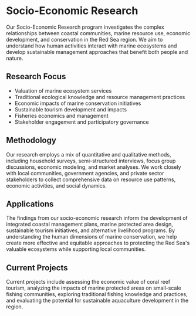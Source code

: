 # Socio-Economic Research

Our Socio-Economic Research program investigates the complex relationships between coastal communities, marine resource use, economic development, and conservation in the Red Sea region. We aim to understand how human activities interact with marine ecosystems and develop sustainable management approaches that benefit both people and nature.

## Research Focus
- Valuation of marine ecosystem services
- Traditional ecological knowledge and resource management practices
- Economic impacts of marine conservation initiatives
- Sustainable tourism development and impacts
- Fisheries economics and management
- Stakeholder engagement and participatory governance

## Methodology
Our research employs a mix of quantitative and qualitative methods, including household surveys, semi-structured interviews, focus group discussions, economic modeling, and market analyses. We work closely with local communities, government agencies, and private sector stakeholders to collect comprehensive data on resource use patterns, economic activities, and social dynamics.

## Applications
The findings from our socio-economic research inform the development of integrated coastal management plans, marine protected area design, sustainable tourism initiatives, and alternative livelihood programs. By understanding the human dimensions of marine conservation, we help create more effective and equitable approaches to protecting the Red Sea's valuable ecosystems while supporting local communities.

## Current Projects
Current projects include assessing the economic value of coral reef tourism, analyzing the impacts of marine protected areas on small-scale fishing communities, exploring traditional fishing knowledge and practices, and evaluating the potential for sustainable aquaculture development in the region.

